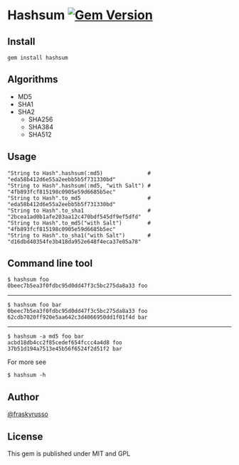# Hashsum [![Gem Version](https://badge.fury.io/rb/hashsum.png)](http://badge.fury.io/rb/hashsum)

## Install

    gem install hashsum

## Algorithms

* MD5
* SHA1
* SHA2
  * SHA256
  * SHA384
  * SHA512

## Usage

    "String to Hash".hashsum(:md5)              # "eda58b412d6e55a2eebb5b5f731330bd"
    "String to Hash".hashsum(:md5, "with Salt") # "4fb893fcf815198c0905e59d6685b5ec"
    "String to Hash".to_md5                     # "eda58b412d6e55a2eebb5b5f731330bd"
    "String to Hash".to_sha1                    #  "2bcea1ad0b1afe203aa12c470bdf545df9ef5dfd"
    "String to Hash".to_md5("with Salt")        # "4fb893fcf815198c0905e59d6685b5ec"
    "String to Hash".to_sha1("with Salt")       # "d16dbd40354fe3b418da952e648f4eca37e05a78"

## Command line tool

    $ hashsum foo
    0beec7b5ea3f0fdbc95d0dd47f3c5bc275da8a33 foo
---
    $ hashsum foo bar
    0beec7b5ea3f0fdbc95d0dd47f3c5bc275da8a33 foo
    62cdb7020ff920e5aa642c3d4066950dd1f01f4d bar
---
    $ hashsum -a md5 foo bar
    acbd18db4cc2f85cedef654fccc4a4d8 foo
    37b51d194a7513e45b56f6524f2d51f2 bar

For more see

    $ hashsum -h

## Author

[@fraskyrusso](http://twitter.com/fraskyrusso)

## License

This gem is published under MIT and GPL